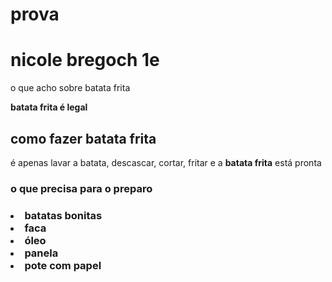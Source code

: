 # prova
<h1>nicole bregoch 1e</h1>
<p>o que acho sobre batata frita</p>
<p><strong>batata frita é legal</strong></p>
<h2>como fazer batata frita</h2>
<p>é apenas lavar a batata, descascar, cortar, fritar e a <strong>batata frita</strong> está pronta<p>
    <h3>o que precisa para o preparo<h3>
        <li>batatas bonitas</li>
        <li>faca</li>
        <li>óleo</li>
        <li>panela</li>
        <li>pote com papel</li>